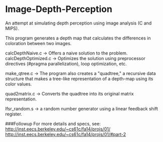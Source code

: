 Image-Depth-Perception
======================

An attempt at simulating depth perception using image analysis (C and MIPS).

This program generates a depth map that calculates the differences in coloration between two images.

calcDepthNaive.c -> Offers a naive solution to the problem. <br>
calcDepthOptimized.c -> Optimizes the solution using preprocessor directives (#pragma parallelization), loop optimization, etc. <br>

make_qtree.c -> The program also creates a "quadtree," a recursive data structure that makes a tree-like representation of a depth-map using its color values. <br>

quad2matrix.c -> Converts the quadtree into its original matrix representation. <br>

lfsr_random.s -> a random number generator using a linear feedback shift register. <br>



###Followup
For more details and specs, see:
<br> http://inst.eecs.berkeley.edu/~cs61c/fa14/projs/01/
<br> http://inst.eecs.berkeley.edu/~cs61c/fa14/projs/01/#part-2
